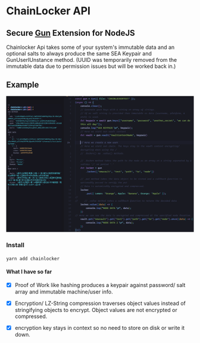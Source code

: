 # ChainLocker API

## Secure [Gun](http://www.gun.eco) Extension for NodeJS

Chainlocker Api takes some of your system's immutable data and an optional salts to always produce the same SEA Keypair and GunUserIUnstance method. (UUID was temporarily removed from the immutable data due to permission issues but will be worked back in.)

## Example

![Example](img/example.png)
### Install

``` yarn add chainlocker ```

#### What I have so far

  - [x] Proof of Work like hashing produces a keypair against password/ salt array and immutable machine/user info.
  - [x] Encryption/ LZ-String compression traverses object values instead of stringifying objects to encrypt. Object values are not encrypted or compressed.
  - [x] encryption key stays in context so no need to store on disk or write it down.

